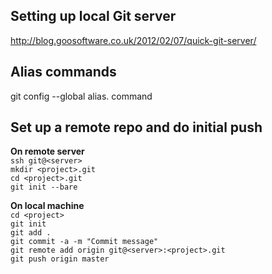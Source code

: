 Setting up local Git server
---------------------------
http://blog.goosoftware.co.uk/2012/02/07/quick-git-server/

Alias commands
--------------
git config --global alias.<alias> command

Set up a remote repo and do initial push
----------------------------------------
**On remote server**  
`ssh git@<server>`  
`mkdir <project>.git`  
`cd <project>.git`   
`git init --bare`  

**On local machine**   
`cd <project>`   
`git init`  
`git add .`  
`git commit -a -m "Commit message"`  
`git remote add origin git@<server>:<project>.git`  
`git push origin master`
